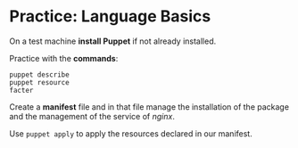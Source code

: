 
# Practice: Language Basics

On a test machine **install Puppet** if not already installed.

Practice with the **commands**:

    puppet describe
    puppet resource
    facter

Create a **manifest** file and in that file manage the installation of the package and the management of the service of *nginx*.

Use ```puppet apply``` to apply the resources declared in our manifest.
